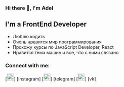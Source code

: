 ### Hi there 👋, I'm Adel

## I'm a FrontEnd Developer
- Люблю кодить
- Очень нравится мир программирования
- Прохожу курсы по JavaScript Developer, React
- Нравится тема машин и все, что с ними связано

### Connect with me:
[<img aling="left" alt="AdelAbsalyamov | Instagram" width="22px" src="https://ikonki.svgpng.ru/wp-content/uploads/2020/06/Instagram-1-128x128.png" />] [instagram]
[<img aling="left" alt="AdelAbsalyamov | Telegram" width="22px" src="https://ikonki.svgpng.ru/wp-content/uploads/2020/06/Telegram-5-128x128.png" />] [telegram]
[<img aling="left" alt="AdelAbsalyamov | VK" width="22px" src="https://ikonki.svgpng.ru/wp-content/uploads/2020/11/Vk-128x128.png" />] [vk]
